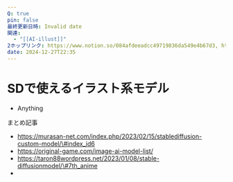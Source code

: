 ```yaml
---
Q: true
pin: false
最終更新日時: Invalid date
関連:
  - "[[AI-illust]]"
2ホップリンク: https://www.notion.so/084afdeeadcc49719836da549e4b67d3, https://www.notion.so/22c5ce1dcdb54d1f99002cd9b12f0981, https://www.notion.so/23460dc308524c65a821f3dec26f7288, https://www.notion.so/823c29ac172f464392d08b92f8f2ea5a, https://www.notion.so/986c0da8dcf34ecd8d71890775a9b390, https://www.notion.so/b06229c3f9f34ac8a8a13b419913e60a
date: 2024-12-27T22:35
---
```

# SDで使えるイラスト系モデル

- Anything

まとめ記事

- https://murasan-net.com/index.php/2023/02/15/stablediffusion-custom-model/\#index_id6  
- https://original-game.com/image-ai-model-list/  
- https://taron88wordpress.net/2023/01/08/stable-diffusionmodel/\#7th_anime  
-